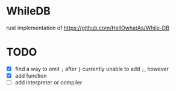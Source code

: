 # WhileDB
rust implementation of https://github.com/HellOwhatAs/While-DB

# TODO
- [x] find a way to omit `;` after `}`
  currently unable to add `;`, however
- [x] add function
- [ ] add interpreter or compiler
